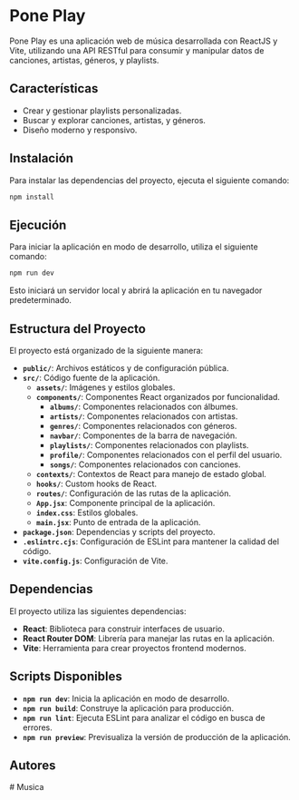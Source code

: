 
# Pone Play

Pone Play es una aplicación web de música desarrollada con ReactJS y Vite, utilizando una API RESTful para consumir y manipular datos de canciones, artistas, géneros, y playlists.

## Características

- Crear y gestionar playlists personalizadas.
- Buscar y explorar canciones, artistas, y géneros.
- Diseño moderno y responsivo.

## Instalación

Para instalar las dependencias del proyecto, ejecuta el siguiente comando:

```bash
npm install
```

## Ejecución

Para iniciar la aplicación en modo de desarrollo, utiliza el siguiente comando:

```bash
npm run dev
```

Esto iniciará un servidor local y abrirá la aplicación en tu navegador predeterminado.

## Estructura del Proyecto

El proyecto está organizado de la siguiente manera:

- **`public/`**: Archivos estáticos y de configuración pública.
- **`src/`**: Código fuente de la aplicación.
  - **`assets/`**: Imágenes y estilos globales.
  - **`components/`**: Componentes React organizados por funcionalidad.
    - **`albums/`**: Componentes relacionados con álbumes.
    - **`artists/`**: Componentes relacionados con artistas.
    - **`genres/`**: Componentes relacionados con géneros.
    - **`navbar/`**: Componentes de la barra de navegación.
    - **`playlists/`**: Componentes relacionados con playlists.
    - **`profile/`**: Componentes relacionados con el perfil del usuario.
    - **`songs/`**: Componentes relacionados con canciones.
  - **`contexts/`**: Contextos de React para manejo de estado global.
  - **`hooks/`**: Custom hooks de React.
  - **`routes/`**: Configuración de las rutas de la aplicación.
  - **`App.jsx`**: Componente principal de la aplicación.
  - **`index.css`**: Estilos globales.
  - **`main.jsx`**: Punto de entrada de la aplicación.
- **`package.json`**: Dependencias y scripts del proyecto.
- **`.eslintrc.cjs`**: Configuración de ESLint para mantener la calidad del código.
- **`vite.config.js`**: Configuración de Vite.

## Dependencias

El proyecto utiliza las siguientes dependencias:

- **React**: Biblioteca para construir interfaces de usuario.
- **React Router DOM**: Librería para manejar las rutas en la aplicación.
- **Vite**: Herramienta para crear proyectos frontend modernos.

## Scripts Disponibles

- **`npm run dev`**: Inicia la aplicación en modo de desarrollo.
- **`npm run build`**: Construye la aplicación para producción.
- **`npm run lint`**: Ejecuta ESLint para analizar el código en busca de errores.
- **`npm run preview`**: Previsualiza la versión de producción de la aplicación.

## Autores
#   M u s i c a  
 